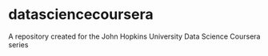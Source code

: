 # datasciencecoursera
A repository created for the John Hopkins University Data Science Coursera series
